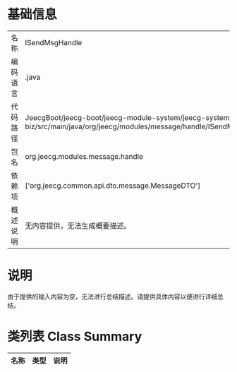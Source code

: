 # 基础信息

|      |      |
|------|------|
| 名称 | ISendMsgHandle |
| 编码语言 | .java |
| 代码路径 | JeecgBoot/jeecg-boot/jeecg-module-system/jeecg-system-biz/src/main/java/org/jeecg/modules/message/handle/ISendMsgHandle.java |
| 包名 | org.jeecg.modules.message.handle |
| 依赖项 | ['org.jeecg.common.api.dto.message.MessageDTO'] |
| 概述说明 | 无内容提供，无法生成概要描述。 |

# 说明

由于提供的输入内容为空，无法进行总结描述。请提供具体内容以便进行详细总结。

# 类列表 Class Summary

| 名称   | 类型  | 说明 |
|-------|------|-------------|




